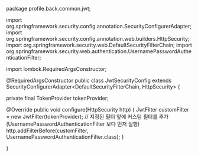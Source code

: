 package profile.back.common.jwt;

import org.springframework.security.config.annotation.SecurityConfigurerAdapter;
import org.springframework.security.config.annotation.web.builders.HttpSecurity;
import org.springframework.security.web.DefaultSecurityFilterChain;
import org.springframework.security.web.authentication.UsernamePasswordAuthenticationFilter;

import lombok.RequiredArgsConstructor;

@RequiredArgsConstructor
public class JwtSecurityConfig extends SecurityConfigurerAdapter<DefaultSecurityFilterChain, HttpSecurity> {

  private final TokenProvider tokenProvider;

  @Override
  public void configure(HttpSecurity http) {
    JwtFilter customFilter = new JwtFilter(tokenProvider);
    // 지정된 필터 앞에 커스텀 필터를 추가 (UsernamePasswordAuthenticationFilter 보다 먼저 실행)
    http.addFilterBefore(customFilter, UsernamePasswordAuthenticationFilter.class);
  }

}
